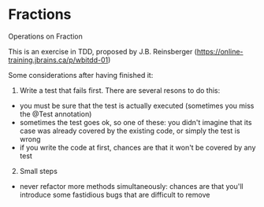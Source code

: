 # Fractions
Operations on Fraction

This is an exercise in TDD, proposed by J.B. Reinsberger (https://online-training.jbrains.ca/p/wbitdd-01)

Some considerations after having finished it:

1. Write a test that fails first. There are several resons to do this:
  - you must be sure that the test is actually executed (sometimes you miss the @Test annotation)
  - sometimes the test goes ok, so one of these: you didn't imagine that its case was already covered by the existing code,
    or simply the test is wrong
  - if you write the code at first, chances are that it won't be covered by any test
  
2. Small steps
  - never refactor more methods simultaneously: chances are that you'll introduce some fastidious bugs that are difficult to remove 
 
